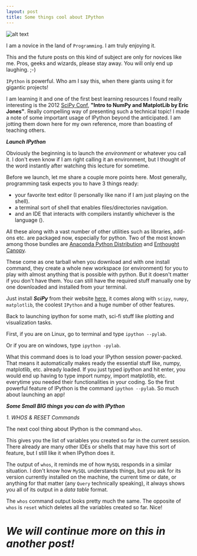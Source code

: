 ```yaml
---
layout: post
title: Some things cool about IPython
---
```


![alt text](http://nbviewer.ipython.org/static/img/example-nb/ipython-thumb.png "IPython")

I am a novice in the land of `Programming`. I am truly enjoying it.

This and the future posts on this kind of subject are only for novices like me. Pros, geeks and wizards, please stay away. You will only end up laughing. ;-)

`IPython` is powerful. Who am I say this, when there giants using it for gigantic projects!

I am learning it and one of the first best learning resources I found really interesting is the 2012 [SciPy Conf](http://conference.scipy.org/scipy2012/tutorials.php#ti-72), **"Intro to NumPy and MatplotLib by Eric Jones"**. Really compelling way of presenting such a technical topic! I made a note of some important usage of IPython beyond the anticipated. I am jotting them down here for my own reference, more than boasting of teaching others.

_**Launch IPython**_

Obviously the beginning is to launch the _environment_ or whatever you call it. I don't even know if I am right calling it an environment, but I thought of the word instantly after watching this lecture for sometime.

Before we launch, let me share a couple more points here. Most generally, programming task expects you to have 3 things ready:

- your favorite text editor (I personally like nano if I am just playing on the shell).
- a terminal sort of shell that enables files/directories navigation.
- and an IDE that interacts with compilers instantly whichever is the language ().

All these along with a vast number of other utilities such as libraries, add-ons etc. are packaged now, especially for python. Two of the most known among those bundles are [Anaconda Python Distribution](https://store.continuum.io/cshop/anaconda/) and [Enthought Canopy](https://www.enthought.com/products/canopy/).

These come as one tarball when you download and with one install command, they create a whole new workspace (or environment) for you to play with almost anything that is possible with python. But it doesn't matter if you don't have them. You can still have the required stuff manually one by one downloaded and installed from your terminal.

Just install ***SciPy*** from their website [here](scipy.org), it comes along with `scipy`, `numpy`, `matplotlib`, the coolest `IPython` and a huge number of other features.

Back to launching ipython for some math, sci-fi stuff like plotting and visualization tasks.

First, if you are on Linux, go to terminal and type `ipython --pylab`.

Or if you are on windows, type `ipython -pylab`.

What this command does is to load your IPython session power-packed. That means it automatically makes ready the essential stuff like, numpy, matplotlib, etc. already loaded. If you just typed ipython and hit enter, you would end up having to type import numpy, import matplotlib, etc. everytime you needed their functionalities in your coding. So the first powerful feature of IPython is the command `ipython --pylab`. So much about launching an app!

***Some Small BIG things you can do with IPython***

_1. WHOS & RESET Commands_

The next cool thing about IPython is the command `whos`.

This gives you the list of variables you created so far in the current session. There already are many other IDEs or shells that may have this sort of feature, but I still like it when IPython does it.

The output of `whos`, it reminds me of how `MySQL` responds in a similar situation. I don't know how `MySQL` understands things, but you ask for its version currently installed on the machine, the current time or date, or anything for that matter (any `Query` technically speaking), it always shows you all of its output in a _data table_ format.

The `whos` command output looks pretty much the same. The opposite of `whos` is `reset` which deletes all the variables created so far. Nice!

***We will continue more on this in another post!***
============================================